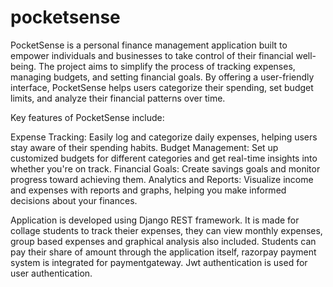 # pocketsense
PocketSense is a personal finance management application built to empower individuals and businesses to take control of their financial well-being. The project aims to simplify the process of tracking expenses, managing budgets, and setting financial goals. By offering a user-friendly interface, PocketSense helps users categorize their spending, set budget limits, and analyze their financial patterns over time.

Key features of PocketSense include:

Expense Tracking: Easily log and categorize daily expenses, helping users stay aware of their spending habits.
Budget Management: Set up customized budgets for different categories and get real-time insights into whether you're on track.
Financial Goals: Create savings goals and monitor progress toward achieving them.
Analytics and Reports: Visualize income and expenses with reports and graphs, helping you make informed decisions about your finances.

Application is developed using Django REST framework. It is made for collage students to track theier expenses, they can view monthly expenses, group based expenses and graphical analysis also included. Students can pay their share of amount through the application itself, razorpay payment system is integrated for paymentgateway. Jwt authentication is used  for user authentication. 
